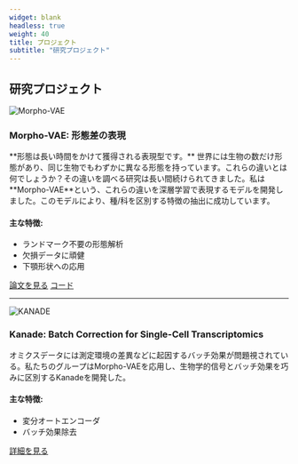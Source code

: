 ```yaml
---
widget: blank
headless: true
weight: 40
title: プロジェクト
subtitle: "研究プロジェクト"
---
```


<div id="projects"></div>

## 研究プロジェクト

<div class="project-item">

<div class="project-header">
  <img src="/images/projects/morpho-vae.png" alt="Morpho-VAE" class="project-thumbnail">
  <div class="project-title">
    <h3>Morpho-VAE: 形態差の表現</h3>
  </div>
</div>

<div class="project-description">
**形態は長い時間をかけて獲得される表現型です。** 世界には生物の数だけ形態があり、同じ生物でもわずかに異なる形態を持っています。これらの違いとは何でしょうか？その違いを調べる研究は長い間続けられてきました。私は**Morpho-VAE**という、これらの違いを深層学習で表現するモデルを開発しました。このモデルにより、種/科を区別する特徴の抽出に成功しています。
</div>

<div class="features">
<h4>主な特徴:</h4>
<ul>
<li>ランドマーク不要の形態解析</li>
<li>欠損データに頑健</li>
<li>下顎形状への応用</li>
</ul>
</div>

<div class="links">
<a href="https://doi.org/10.1038/s41540-023-00293-6">論文を見る</a>
<a href="https://github.com/masa10223">コード</a>
</div>

</div>

---

<div class="project-item">

<div class="project-header">
  <img src="/images/projects/kanade.png" alt="KANADE" class="project-thumbnail">
  <div class="project-title">
    <h3>Kanade: Batch Correction for Single-Cell Transcriptomics</h3>
  </div>
</div>

<div class="project-description">
オミクスデータには測定環境の差異などに起因するバッチ効果が問題視されている。私たちのグループはMorpho-VAEを応用し、生物学的信号とバッチ効果を巧みに区別するKanadeを開発した。
</div>

<div class="features">
<h4>主な特徴:</h4>
<ul>
<li>変分オートエンコーダ</li>
<li>バッチ効果除去</li>
</ul>
</div>

<div class="links">
<a href="/ja/project/">詳細を見る</a>
</div>

</div>
